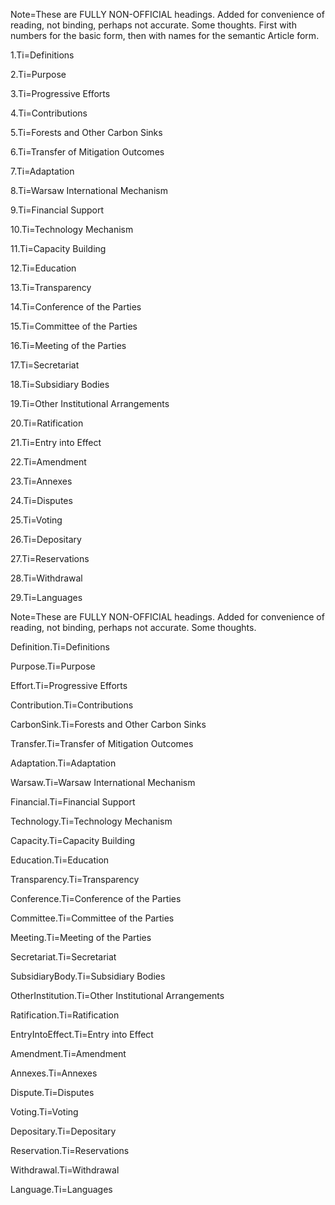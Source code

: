 Note=These are FULLY NON-OFFICIAL headings.  Added for convenience of reading, not binding, perhaps not accurate.  Some thoughts.  First with numbers for the basic form, then with names for the semantic Article form.

1.Ti=Definitions

2.Ti=Purpose

3.Ti=Progressive Efforts

4.Ti=Contributions

5.Ti=Forests and Other Carbon Sinks

6.Ti=Transfer of Mitigation Outcomes

7.Ti=Adaptation

8.Ti=Warsaw International Mechanism

9.Ti=Financial Support

10.Ti=Technology Mechanism

11.Ti=Capacity Building

12.Ti=Education

13.Ti=Transparency

14.Ti=Conference of the Parties

15.Ti=Committee of the Parties

16.Ti=Meeting of the Parties

17.Ti=Secretariat

18.Ti=Subsidiary Bodies

19.Ti=Other Institutional Arrangements

20.Ti=Ratification

21.Ti=Entry into Effect

22.Ti=Amendment

23.Ti=Annexes

24.Ti=Disputes

25.Ti=Voting

26.Ti=Depositary

27.Ti=Reservations

28.Ti=Withdrawal

29.Ti=Languages

  

Note=These are FULLY NON-OFFICIAL headings.  Added for convenience of reading, not binding, perhaps not accurate.  Some thoughts. 

Definition.Ti=Definitions

Purpose.Ti=Purpose

Effort.Ti=Progressive Efforts

Contribution.Ti=Contributions

CarbonSink.Ti=Forests and Other Carbon Sinks

Transfer.Ti=Transfer of Mitigation Outcomes

Adaptation.Ti=Adaptation

Warsaw.Ti=Warsaw International Mechanism

Financial.Ti=Financial Support

Technology.Ti=Technology Mechanism

Capacity.Ti=Capacity Building

Education.Ti=Education

Transparency.Ti=Transparency

Conference.Ti=Conference of the Parties

Committee.Ti=Committee of the Parties

Meeting.Ti=Meeting of the Parties

Secretariat.Ti=Secretariat

SubsidiaryBody.Ti=Subsidiary Bodies

OtherInstitution.Ti=Other Institutional Arrangements

Ratification.Ti=Ratification

EntryIntoEffect.Ti=Entry into Effect

Amendment.Ti=Amendment

Annexes.Ti=Annexes

Dispute.Ti=Disputes

Voting.Ti=Voting

Depositary.Ti=Depositary

Reservation.Ti=Reservations

Withdrawal.Ti=Withdrawal

Language.Ti=Languages